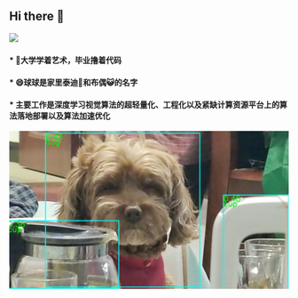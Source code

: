 ## Hi there 👋
<img src="https://github-readme-stats.vercel.app/api?username=dog-qiuqiu&show_icons=true">

####  * 🔭大学学着艺术，毕业撸着代码
####  * 😄球球是家里泰迪🐶和布偶😺的名字
####  * 主要工作是深度学习视觉算法的超轻量化、工程化以及紧缺计算资源平台上的算法落地部署以及算法加速优化
![image](https://github.com/dog-qiuqiu/dog-qiuqiu/blob/main/v2-652fd88f6b8be70858442da58de416ec_1440w.jpg)

